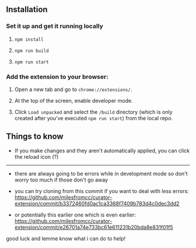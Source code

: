 ## Installation

### Set it up and get it running locally

1. `npm install`

2. `npm run build`

3. `npm run start`

### Add the extension to your browser:

1. Open a new tab and go to `chrome://extensions/`.

2. At the top of the screen, enable developer mode.

3. Click `Load unpacked` and select the `/build` directory (which is only created after you've executed `npm run start`) from the local repo.

## Things to know

- If you make changes and they aren't automatically applied, you can click the reload icon (?)

---

- there are always going to be errors while in development mode so don't worry too much if those don't go away

- you can try cloning from this commit if you want to deal with less errors: https://github.com/milesfromcc/curator-extension/commit/b3372460fd0ac1ca3368f7409b783d4c0dec3dd2

- or potentially this earlier one which is even earlier: https://github.com/milesfromcc/curator-extension/commit/e26701a74e733bc61e611231b20bda8e831f01f5

good luck and lemme know what i can do to help!
